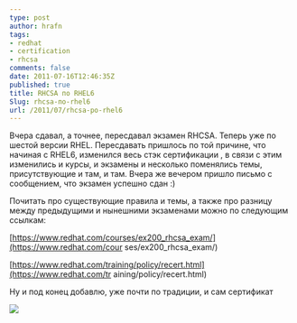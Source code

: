 ```yaml
---
type: post
author: hrafn
tags:
- redhat
- certification
- rhcsa
comments: false
date: 2011-07-16T12:46:35Z
published: true
title: RHCSA по RHEL6
Slug: rhcsa-по-rhel6
url: /2011/07/rhcsa-po-rhel6
---
```


Вчера сдавал, а точнее, пересдавал экзамен RHCSA. Теперь уже по шестой версии
RHEL. Пересдавать пришлось по той причине, что начиная с RHEL6, изменился весь
стэк сертификации , в связи с этим изменились и курсы, и экзамены
и несколько поменялись темы, присутствующие и там, и там. Вчера же вечером
пришло письмо с сообщением, что экзамен успешно сдан :)

Почитать про существующие правила и темы, а также про разницу между
предыдущими и нынешними экзаменами можно по следующим ссылкам:

[https://www.redhat.com/courses/ex200_rhcsa_exam/](https://www.redhat.com/cour
ses/ex200_rhcsa_exam/)

[https://www.redhat.com/training/policy/recert.html](https://www.redhat.com/tr
aining/policy/recert.html)

Ну и под конец добавлю, уже почти по традиции, и сам сертификат

[![](/images/2011/07/16/rhcsa_rhel6.png)](/images/2011/07/16/rhcsa_rhel6.png)

